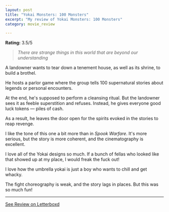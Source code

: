 ```yaml
---
layout: post
title: "Yokai Monsters: 100 Monsters"
excerpt: "My review of Yokai Monsters: 100 Monsters"
category: movie_review

---
```


**Rating:** 3.5/5

<blockquote><i>There are strange things in this world that are beyond our understanding </i></blockquote>
A landowner wants to tear down a tenement house, as well as its shrine, to build a brothel.

He hosts a parlor game where the group tells 100 supernatural stories about legends or personal encounters.

At the end, he's supposed to perform a cleansing ritual. But the landowner sees it as feeble superstition and refuses. Instead, he gives everyone good luck tokens — piles of cash.

As a result, he leaves the door open for the spirits evoked in the stories to reap revenge.

I like the tone of this one a bit more than in <i>Spook Warfare</i>. It's more serious, but the story is more coherent, and the cinematography is excellent.

I love all of the Yokai designs so much. If a bunch of fellas who looked like that showed up at my place, I would freak the fuck out!

I love how the umbrella yokai is just a boy who wants to chill and get whacky.

The fight choreography is weak, and the story lags in places. But this was so much fun!

<hr>

[See Review on Letterboxd](https://boxd.it/5kEzTP)
